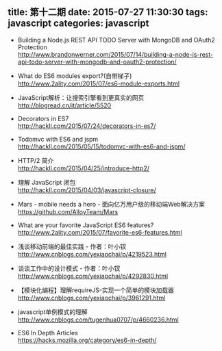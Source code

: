 title: 第十二期
date: 2015-07-27 11:30:30
tags: javascript
categories: javascript
---
*  Building a Node.js REST API TODO Server with MongoDB and OAuth2 Protection   
http://www.brandonwerner.com/2015/07/14/building-a-node-js-rest-api-todo-server-with-mongodb-and-oauth2-protection/

*  What do ES6 modules export?(自带梯子)  
http://www.2ality.com/2015/07/es6-module-exports.html

*  JavaScript解析：让搜索引擎看到更真实的网页  
http://blogread.cn/it/article/5520

*  Decorators in ES7  
http://hackll.com/2015/07/24/decorators-in-es7/

*  Todomvc with ES6 and jspm  
http://hackll.com/2015/05/15/todomvc-with-es6-and-jspm/

*  HTTP/2 简介  
http://hackll.com/2015/04/25/introduce-http2/

*  理解 JavaScript 闭包  
http://hackll.com/2015/04/03/javascript-closure/

*  Mars - mobile needs a hero - 面向亿万用户级的移动端Web解决方案  
https://github.com/AlloyTeam/Mars

*  What are your favorite JavaScript ES6 features?  
http://www.2ality.com/2015/07/favorite-es6-features.html

*  浅谈移动前端的最佳实践 - 作者：叶小钗  
http://www.cnblogs.com/yexiaochai/p/4219523.html

*  谈谈工作中的设计模式 - 作者：叶小钗  
http://www.cnblogs.com/yexiaochai/p/4292830.html

*  【模块化编程】理解requireJS-实现一个简单的模块加载器  
http://www.cnblogs.com/yexiaochai/p/3961291.html

*  javascript单例模式的理解  
http://www.cnblogs.com/tugenhua0707/p/4660236.html

*  ES6 In Depth Articles  
https://hacks.mozilla.org/category/es6-in-depth/
